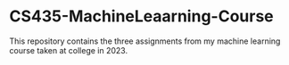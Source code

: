 # CS435-MachineLeaarning-Course
This repository contains the three assignments from my machine learning course taken at college in 2023.
